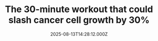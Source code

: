---
title: "The 30-minute workout that could slash cancer cell growth by 30%"
date: 2025-08-13T14:28:12.000Z
category: Health
externalLink: "https://www.sciencedaily.com/releases/2025/08/250813083603.htm"
image: ""
excerpt: "A vigorous workout can spark anti-cancer proteins, cut cancer cell growth, and help survivors fight recurrence by reducing inflammation and improving body composition.…"
---